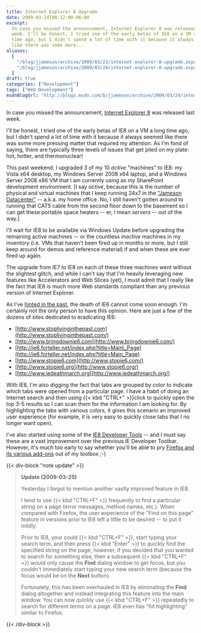 ```yaml
---
title: Internet Explorer 8 Upgrade
date: 2009-03-24T08:12:00-06:00
excerpt:
  In case you missed the announcement, Internet Explorer 8 was released last
  week. I'll be honest, I tried one of the early betas of IE8 on a VM a long
  time ago, but I didn't spend a lot of time with it because it always seemed
  like there was some more...
aliases:
  [
    "/blog/jjameson/archive/2009/03/23/internet-explorer-8-upgrade.aspx",
    "/blog/jjameson/archive/2009/03/24/internet-explorer-8-upgrade.aspx",
  ]
draft: true
categories: ["Development"]
tags: ["Web Development"]
msdnBlogUrl: "http://blogs.msdn.com/b/jjameson/archive/2009/03/24/internet-explorer-8-upgrade.aspx"
---
```


In case you missed the announcement,
[Internet Explorer 8](http://www.microsoft.com/windows/internet-explorer/default.aspx)
was released last week.

I'll be honest, I tried one of the early betas of IE8 on a VM a long time ago,
but I didn't spend a lot of time with it because it always seemed like there was
some more pressing matter that required my attention. As I'm fond of saying,
there are typically three levels of issues that get piled on my plate: hot,
hotter, and thermonuclear!

This past weekend, I upgraded 3 of my 10 _active_ "machines" to IE8: my Vista
x64 desktop, my Windows Server 2008 x64 laptop, and a Windows Server 2008 x86 VM
that I am currently using as my SharePoint development environment.
[I say _active_, because this is the number of physical and virtual machines that I keep running 24x7 in the ["Jameson Datacenter"](/blog/jjameson/2009/09/14/the-jameson-datacenter)
-- a.k.a. my home office. No, I still haven't gotten around to running that CAT5
cable from the second floor down to the basement so I can get these portable
space heaters -- er, I mean _servers_ -- out of the way.]

I'll wait for IE8 to be available via Windows Update before upgrading the
remaining active machines -- or the countless _inactive_ machines in my
inventory (i.e. VMs that haven't been fired up in months or more, but I still
keep around for demos and reference material) if and when these are ever fired
up again.

The upgrade from IE7 to IE8 on each of these three machines went without the
slightest glitch, and while I can't say that I'm heavily leveraging new features
like Accelerators and Web Slices (yet), I must admit that I really like the fact
that IE8 is much more Web standards compliant than any previous version of
Internet Explorer.

As I've
[hinted in the past](/blog/jjameson/2008/10/20/fessing-up-about-firefox), the
death of IE6 cannot come soon enough. I'm certainly not the only person to have
this opinion. Here are just a few of the dozens of sites dedicated to
eradicating IE6:

- [http://www.stoplivinginthepast.com](http://www.stoplivinginthepast.com/)
- [http://www.bringdownie6.com](http://www.bringdownie6.com/)
- [http://ie6.forteller.net/index.php?title=Main\_Page](http://ie6.forteller.net/index.php?title=Main_Page)
- [http://www.stopie6.com](http://www.stopie6.com/)
- [http://www.stopie6.org](http://www.stopie6.org/)
- [http://www.iedeathmarch.org](http://www.iedeathmarch.org/)

With IE8, I'm also digging the fact that tabs are grouped by color to indicate
which tabs were opened from a particular page. I have a habit of doing an
Internet search and then using {{< kbd "CTRL+" >}}click to quickly open the top
3-5 results so I can scan them for the information I am looking for. By
highlighting the tabs with various colors, it gives this scenario an improved
user experience (for example, it is very easy to quickly close tabs that I no
longer want open).

I've also started using some of the
[IE8 Developer Tools](http://msdn.microsoft.com/en-us/library/dd565628%28VS.85%29.aspx)
-- and I must say these are a vast improvement over the previous IE Developer
Toolbar. However, it's much too early to say whether you'll be able to pry
[Firefox and its various add-ons](/blog/jjameson/2008/10/20/fessing-up-about-firefox)
out of my toolbox ;-)

{{< div-block "note update" >}}

> **Update (2009-03-25)**
> 
> 
> Yesterday I forgot to mention another vastly improved feature in IE8.
> 
> I tend to use {{< kbd "CTRL+F" >}} frequently to find a particular string on a
> page (error messages, method names, etc.). When compared with Firefox, the
> user experience of the "Find on this page" feature in versions prior to IE8
> left a little to be desired -- to put it mildly.
> 
> Prior to IE8, your could {{< kbd "CTRL+F" >}}, start typing your search term,
> and then press {{< kbd "Enter" >}} to quickly find the specified string on the
> page; however, if you decided that you wanted to search for something else,
> then a subsequent {{< kbd "CTRL+F" >}} would only cause the **Find** dialog
> window to get focus, but you couldn't immediately start typing your new search
> term (because the focus would be on the **Next** button).
> 
> Fortunately, this has been overhauled in IE8 by eliminating the **Find**
> dialog altogether and instead integrating this feature into the main window.
> You can now quickly use {{< kbd "CTRL+F" >}} repeatedly to search for
> different terms on a page. IE8 even has "hit highlighting" similar to Firefox.

{{< /div-block >}}

